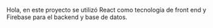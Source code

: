 Hola, en este proyecto se utilizó React como tecnología de front end y Firebase para el backend y base de datos.
